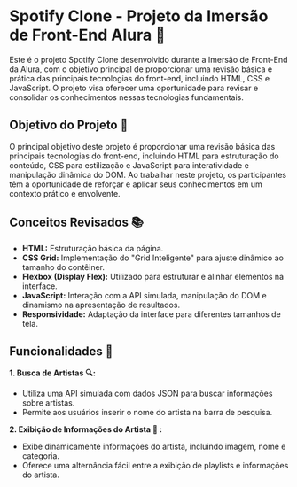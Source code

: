 # Spotify Clone - Projeto da Imersão de Front-End Alura 🎵
Este é o projeto Spotify Clone desenvolvido durante a Imersão de Front-End da Alura, com o objetivo principal de proporcionar uma revisão básica e prática das principais tecnologias do front-end, incluindo HTML, CSS e JavaScript. O projeto visa oferecer uma oportunidade para revisar e consolidar os conhecimentos nessas tecnologias fundamentais.

## Objetivo do Projeto 🚀
O principal objetivo deste projeto é proporcionar uma revisão básica das principais tecnologias do front-end, incluindo HTML para estruturação do conteúdo, CSS para estilização e JavaScript para interatividade e manipulação dinâmica do DOM. Ao trabalhar neste projeto, os participantes têm a oportunidade de reforçar e aplicar seus conhecimentos em um contexto prático e envolvente.

## Conceitos Revisados 📚
* **HTML:** Estruturação básica da página.
* **CSS Grid:** Implementação do "Grid Inteligente" para ajuste dinâmico ao tamanho do contêiner.
* **Flexbox (Display Flex):** Utilizado para estruturar e alinhar elementos na interface.
* **JavaScript:** Interação com a API simulada, manipulação do DOM e dinamismo na apresentação de resultados.
* **Responsividade:** Adaptação da interface para diferentes tamanhos de tela.

## Funcionalidades 🎉
**1. Busca de Artistas 🔍:**
* Utiliza uma API simulada com dados JSON para buscar informações sobre artistas.
* Permite aos usuários inserir o nome do artista na barra de pesquisa.
  
**2. Exibição de Informações do Artista 📸 :**
* Exibe dinamicamente informações do artista, incluindo imagem, nome e categoria.
* Oferece uma alternância fácil entre a exibição de playlists e informações do artista.

